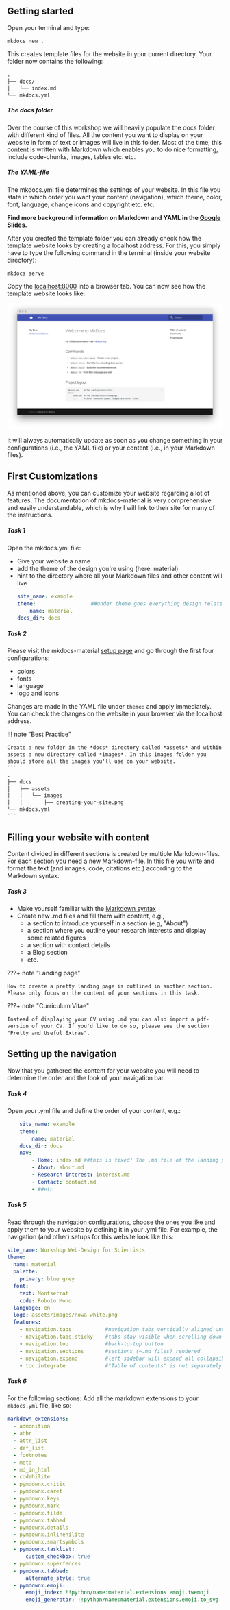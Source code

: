 ## Getting started

Open your terminal and type: 
```
mkdocs new . 
```
This creates template files for the website in your current directory. Your folder now contains the following:
```
.
├── docs/
│   └── index.md
└── mkdocs.yml
```

##### The docs folder

Over the course of this workshop we will heavily populate the docs folder with different kind of files. All the content you want to display on your website in form of text or images will live in this folder. Most of the time, this content is written with Markdown which enables you to do nice formatting, include code-chunks, images, tables etc. etc.

##### The YAML-file

The mkdocs.yml file determines the settings of your website. In this file you state in which order you want your content (navigation), which theme, color, font, language; change icons and copyright etc. etc. 

**Find more background information on Markdown and YAML in the [Google Slides].**

After you created the template folder you can already check how the template website looks by creating a localhost address. For this, you simply have to type the following command in the terminal (inside your website directory): 
```
mkdocs serve
```
Copy the [localhost:8000] into a browser tab. You can now see how the template website looks like: 

![](assets/images/creating-your-site.png)


It will always automatically update as soon as you change something in your configurations (i.e., the YAML file) or your content (i.e., in your Markdown files). 

## First Customizations

As mentioned above, you can customize your website regarding a lot of features. The documentation of mkdocs-material is very comprehensive and easily understandable, which is why I will link to their site for many of the instructions. 

##### Task 1

Open the mkdocs.yml file: 

- Give your website a name 
- add the theme of the design you're using (here: material)
- hint to the directory where all your Markdown files and other content will live
    ```yaml
    site_name: example      
    theme:                  ##under theme goes everything design related
        name: material      
    docs_dir: docs            
    ```

##### Task 2

Please visit the mkdocs-material [setup page] and go through the first four configurations: 

- colors 
- fonts 
- language 
- logo and icons

Changes are made in the YAML file under `theme:` and apply immediately. You can check the changes on the website in your browser via the localhost address.

!!! note "Best Practice"

    Create a new folder in the *docs* directory called *assets* and within assets a new directory called *images*. In this images folder you should store all the images you'll use on your website. 
    ```
    .
    ├── docs
    │   ├── assets
    │   │   └── images
    │   │       ├── creating-your-site.png
    └── mkdocs.yml
    ```

## Filling your website with content

Content divided in different sections is created by multiple Markdown-files. For each section you need a new Markdown-file. In this file you write and format the text (and images, code, citations etc.) according to the Markdown syntax.  

##### Task 3

- Make yourself familiar with the [Markdown syntax]
- Create new .md files and fill them with content, e.g., 
    - a section to introduce yourself in a section (e.g, "About")
    - a section where you outline your research interests and display some related figures 
    - a section with contact details 
    - a Blog section
    - etc. 

???+ note "Landing page"

    How to create a pretty landing page is outlined in another section. Please only focus on the content of your sections in this task. 

???+ note "Curriculum Vitae"

    Instead of displaying your CV using .md you can also import a pdf-version of your CV. If you'd like to do so, please see the section "Pretty and Useful Extras". 

## Setting up the navigation

Now that you gathered the content for your website you will need to determine the order and the look of your navigation bar. 

##### Task 4

Open your .yml file and define the order of your content, e.g.:
```yaml
    site_name: example
    theme:
        name: material
    docs_dir: docs   
    nav:
        - Home: index.md ##this is fixed! The .md file of the landing page needs to be named "index.md"
        - About: about.md
        - Research interest: interest.md
        - Contact: contact.md
        - ##etc
```

##### Task 5

Read through the [navigation configurations], choose the ones you like and apply them to your website by defining it in your .yml file. For example, the navigation (and other) setups for this website look like this:
```yaml
site_name: Workshop Web-Design for Scientists
theme:
  name: material
  palette:
    primary: blue grey
  font: 
    text: Montserrat
    code: Roboto Mono  
  language: en
  logo: assets/images/nowa-white.png
  features:
    - navigation.tabs           #navigation tabs vertically aligned under on the top
    - navigation.tabs.sticky    #tabs stay visible when scrolling down
    - navigation.top            #back-to-top button 
    - navigation.sections       #sections (=.md files) rendered
    - navigation.expand         #left sidebar will expand all collapsible subsections 
    - toc.integrate             #"Table of contents" is not separately shown on the right but integrated in the navigation on the left 
```

##### Task 6

For the following sections: Add all the markdown extensions to your `mkdocs.yml` file, like so:
```yaml
markdown_extensions:
  - admonition
  - abbr
  - attr_list
  - def_list
  - footnotes
  - meta
  - md_in_html
  - codehilite
  - pymdownx.critic
  - pymdownx.caret
  - pymdownx.keys
  - pymdownx.mark
  - pymdownx.tilde
  - pymdownx.tabbed
  - pymdownx.details
  - pymdownx.inlinehilite
  - pymdownx.smartsymbols
  - pymdownx.tasklist:
      custom_checkbox: true
  - pymdownx.superfences
  - pymdownx.tabbed:
      alternate_style: true
  - pymdownx.emoji:
      emoji_index: !!python/name:material.extensions.emoji.twemoji 
      emoji_generator: !!python/name:material.extensions.emoji.to_svg
```


[Google Slides]: https://docs.google.com/presentation/d/16Rgdn_-uqjZVwmeyDhGL41vKMRCFA0dSom2IpreZ59I/edit?usp=sharing
[setup page]: https://squidfunk.github.io/mkdocs-material/setup/
[localhost:8000]:http://localhost:8000
[Markdown syntax]: https://www.markdownguide.org/cheat-sheet/
[navigation configurations]: https://squidfunk.github.io/mkdocs-material/setup/setting-up-navigation/